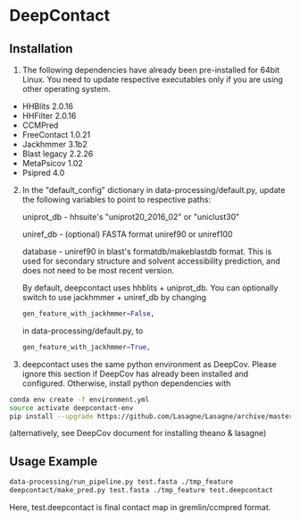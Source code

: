 # DeepContact

## Installation
1. The following dependencies have already been pre-installed for 64bit Linux.
   You need to update respective executables only if you are using other
   operating system.
  - HHBlits 2.0.16
  - HHFilter 2.0.16
  - CCMPred
  - FreeContact 1.0.21
  - Jackhmmer 3.1b2
  - Blast legacy 2.2.26
  - MetaPsicov 1.02
  - Psipred 4.0

2. In the "default_config" dictionary in data-processing/default.py,
   update the following variables to point to respective paths:

   uniprot_db - hhsuite's "uniprot20_2016_02" or "uniclust30"  
   
   uniref_db  - (optional) FASTA format uniref90 or uniref100  
   
   database   - uniref90 in blast's formatdb/makeblastdb format. This is
                used for secondary structure and solvent accessibility
                prediction, and does not need to be most recent version.

   By default, deepcontact uses hhblits + uniprot_db. You can optionally
   switch to use jackhmmer + uniref_db by changing

   ```python
   gen_feature_with_jackhmmer=False,
   ```

   in data-processing/default.py, to

   ```python
   gen_feature_with_jackhmmer=True,
   ```

3. deepcontact uses the same python environment as DeepCov. Please ignore
   this section if DeepCov has already been installed and configured. 
   Otherwise, install python dependencies with

 ```bash
 conda env create -f environment.yml
 source activate deepcontact-env
 pip install --upgrade https://github.com/Lasagne/Lasagne/archive/master.zip
 ```

 (alternatively, see DeepCov document for installing theano & lasagne)

## Usage Example

```bash
data-processing/run_pipeline.py test.fasta ./tmp_feature
deepcontact/make_pred.py test.fasta ./tmp_feature test.deepcontact
```

Here, test.deepcontact is final contact map in gremlin/ccmpred format.
